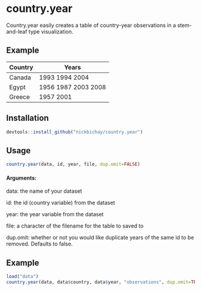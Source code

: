 # country.year


Country.year easily creates a table of country-year observations in a stem-and-leaf type visualization. 



## Example


|Country | Years
| ------ | -----|
|Canada | 1993 1994 2004|
|Egypt | 1956 1987 2003 2008 |
|Greece | 1957 2001|



## Installation

```R
devtools::install_github("nickbichay/country.year")
```


## Usage

```R
country.year(data, id, year, file, dup.omit=FALSE)
```

#### Arguments:

data: the name of your dataset

id: the id (country variable) from the dataset

year: the year variable from the dataset

file: a character of the filename for the table to saved to

dup.omit: whether or not you would like duplicate years of the same id to be removed. Defaults to false.



## Example

```R
load("data")
country.year(data, data$country, data$year, "observations", dup.omit=TRUE)
```

